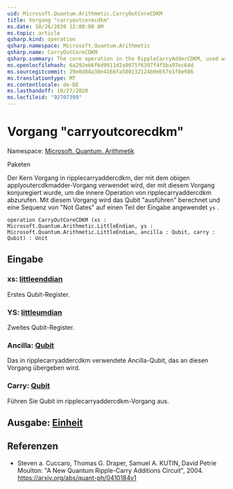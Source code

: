 ```yaml
---
uid: Microsoft.Quantum.Arithmetic.CarryOutCoreCDKM
title: Vorgang "carryoutcorecdkm"
ms.date: 10/26/2020 12:00:00 AM
ms.topic: article
qsharp.kind: operation
qsharp.namespace: Microsoft.Quantum.Arithmetic
qsharp.name: CarryOutCoreCDKM
qsharp.summary: The core operation in the RippleCarryAdderCDKM, used with the above ApplyOuterCDKMAdder operation, i.e. conjugated with this operation to obtain the inner operation of the RippleCarryAdderCDKM. This operation computes the carry out qubit and applies a sequence of NOT gates on part of the input `ys`.
ms.openlocfilehash: 6a292e66f6d9911d2a9075f6397f4f5ba97ec64d
ms.sourcegitcommit: 29e0d88a30e4166fa580132124b0eb57e1f0e986
ms.translationtype: MT
ms.contentlocale: de-DE
ms.lasthandoff: 10/27/2020
ms.locfileid: "92707399"
---
```

# <a name="carryoutcorecdkm-operation"></a>Vorgang "carryoutcorecdkm"

Namespace: [Microsoft. Quantum. Arithmetik](xref:Microsoft.Quantum.Arithmetic)

Paketen [](https://nuget.org/packages/)


Der Kern Vorgang in ripplecarryaddercdkm, der mit dem obigen applyoutercdkmadder-Vorgang verwendet wird, der mit diesem Vorgang konjuregiert wurde, um die innere Operation von ripplecarryaddercdkm abzurufen. Mit diesem Vorgang wird das Qubit "ausführen" berechnet und eine Sequenz von "Not Gates" auf einen Teil der Eingabe angewendet `ys` .

```qsharp
operation CarryOutCoreCDKM (xs : Microsoft.Quantum.Arithmetic.LittleEndian, ys : Microsoft.Quantum.Arithmetic.LittleEndian, ancilla : Qubit, carry : Qubit) : Unit
```


## <a name="input"></a>Eingabe

### <a name="xs--littleendian"></a>xs: [littleenddian](xref:Microsoft.Quantum.Arithmetic.LittleEndian)

Erstes Qubit-Register.


### <a name="ys--littleendian"></a>YS: [littleumdian](xref:Microsoft.Quantum.Arithmetic.LittleEndian)

Zweites Qubit-Register.


### <a name="ancilla--qubit"></a>Ancilla: [Qubit](xref:microsoft.quantum.lang-ref.qubit)

Das in ripplecarryaddercdkm verwendete Ancilla-Qubit, das an diesen Vorgang übergeben wird.


### <a name="carry--qubit"></a>Carry: [Qubit](xref:microsoft.quantum.lang-ref.qubit)

Führen Sie Qubit im ripplecarryaddercdkm-Vorgang aus.



## <a name="output--unit"></a>Ausgabe: [Einheit](xref:microsoft.quantum.lang-ref.unit)



## <a name="references"></a>Referenzen

- Steven a. Cuccaro, Thomas G. Draper, Samuel A. KUTIN, David Petrie Moulton: "A New Quantum Ripple-Carry Additions Circuit", 2004.
  https://arxiv.org/abs/quant-ph/0410184v1